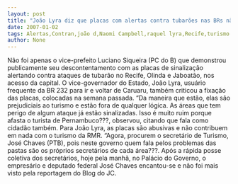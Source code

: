 ```yaml
---
layout: post
title: "João Lyra diz que placas com alertas contra tubarões nas BRs não têm lógica e prejudicam turismo do Recife"
date: 2007-01-02
tags: Alertas,Contran,joão d,Naomi Campbell,raquel lyra,Recife,turismo
author: None
---
```

Não foi apenas o vice-prefeito Luciano Siqueira (PC do B) que demonstrou publicamente seu descontentamento com as placas de sinalização alertando contra ataques de tubarão no Recife, Olinda e Jaboatão, nos acesso da capital.
O vice-governador do Estado, João Lyra, usuário frequente da BR 232 para ir e voltar de Caruaru, também criticou a fixação das placas, colocadas na semana passada.
“Da maneira que estão, elas são prejudiciais ao turismo e estão fora de qualquer lógica. As áreas que tem perigo de algum ataque já estão sinalizadas. Isso é muito ruim porque afasta o turista de Pernambuco???, observou, citando que fala como cidadão também.
Para João Lyra, as placas são abusivas e não contribuem em nada com o turismo da RMR.
“Agora, procurem o secretário de Turismo, José Chaves (PTB), pois neste governo quem fala pelos problemas das pastas são os próprios secretários de cada área???.
Após a rápida posse coletiva dos secretários, hoje pela manhã, no Palácio do Governo, o empresário e deputado federal José Chaves encantou-se e não foi mais visto pela reportagem do Blog do JC. 